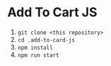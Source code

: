 # Add To Cart JS 

1. ```git clone <this repository>```
2. ```cd .add-to-card-js```
3. ```npm install```
4. ```npm run start```